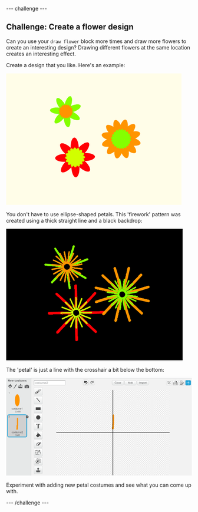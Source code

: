 --- challenge ---
## Challenge: Create a flower design

Can you use your `draw flower` block more times and draw more flowers to create an interesting design? Drawing different flowers at the same location creates an interesting effect.  

Create a design that you like. Here's an example:

![screenshot](images/flower-three.png)

You don't have to use ellipse-shaped petals. This 'firework' pattern was created using a thick straight line and a black backdrop: 

![screenshot](images/flower-fireworks.png)
	
The 'petal' is just a line with the crosshair a bit below the bottom:
	
![screenshot](images/flower-firework-petal.png)

Experiment with adding new petal costumes and see what you can come up with. 

--- /challenge ---
